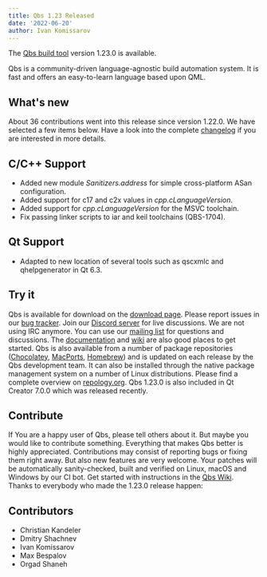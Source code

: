 ```yaml
---
title: Qbs 1.23 Released
date: '2022-06-20'
author: Ivan Komissarov
---
```


The [Qbs build tool](http://qbs.io) version 1.23.0 is available.

Qbs is a community-driven language-agnostic build automation system. It is fast
and offers an easy-to-learn language based upon QML.

## What's new

About 36 contributions went into this release since version 1.22.0. We have
selected a few items below. Have a look into the complete
[changelog](https://code.qt.io/cgit/qbs/qbs.git/tree/changelogs/changes-1.23.0.md)
if you are interested in more details.

<!--more-->

## C/C++ Support

* Added new module *Sanitizers.address* for simple cross-platform ASan configuration.
* Added support for c17 and c2x values in *cpp.cLanguageVersion*.
* Added support for *cpp.cLanguageVersion* for the MSVC toolchain.
* Fix passing linker scripts to iar and keil toolchains (QBS-1704).

## Qt Support

* Adapted to new location of several tools such as qscxmlc and qhelpgenerator in Qt 6.3.

## Try it

Qbs is available for download on the [download
page](https://download.qt.io/official_releases/qbs/1.23.0). Please
report issues in our [bug tracker](https://bugreports.qt.io/browse/QBS/). Join our [Discord
server](https://discord.gg/zhMHvC5GNa) for live discussions. We are not
using IRC anymore. You can use our [mailing list](https://lists.qt-project.org/mailman/listinfo/qbs)
for questions and discussions. The [documentation](https://doc.qt.io/qbs/index.html)
and [wiki](https://wiki.qt.io/Qbs) are also good places to get started.
Qbs is also available from a number of package repositories
([Chocolatey](https://chocolatey.org/packages/qbs),
[MacPorts](https://www.macports.org/ports.php?by=name&substr=qbs),
[Homebrew](https://formulae.brew.sh/formula/qbs)) and is updated on each
release by the Qbs development team. It can also be installed through
the native package management system on a number of Linux distributions.
Please find a complete overview on
[repology.org](https://repology.org/project/qbs/versions).
Qbs 1.23.0 is also included in Qt Creator 7.0.0 which was released recently.

## Contribute

If You are a happy user of Qbs, please tell others about it. But maybe you would
like to contribute something. Everything that makes Qbs better is highly
appreciated. Contributions may consist of reporting bugs or fixing them right
away. But also new features are very welcome. Your patches will be automatically
sanity-checked, built and verified on Linux, macOS and Windows by our CI bot.
Get started with instructions in the [Qbs Wiki](https://wiki.qt.io/Qbs).
Thanks to everybody who made the 1.23.0 release happen:

## Contributors
* Christian Kandeler
* Dmitry Shachnev
* Ivan Komissarov
* Max Bespalov
* Orgad Shaneh
